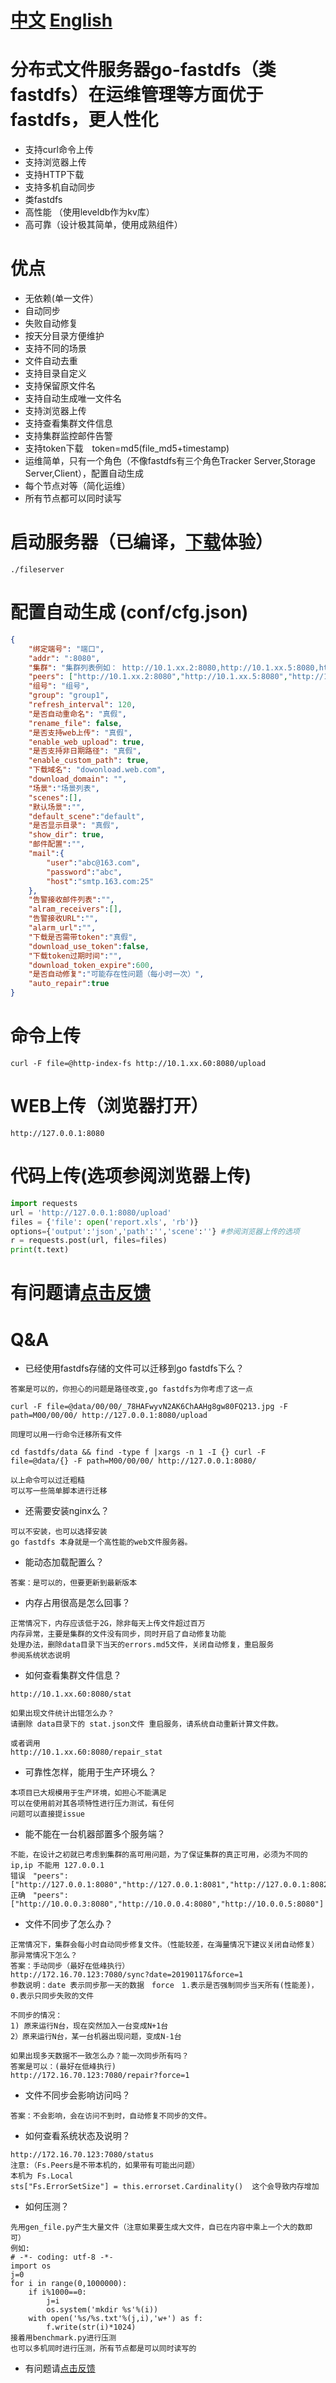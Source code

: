 
# [中文](README.md)  [English](README-en.md)

# 分布式文件服务器go-fastdfs（类fastdfs）在运维管理等方面优于fastdfs，更人性化

- 支持curl命令上传
- 支持浏览器上传
- 支持HTTP下载
- 支持多机自动同步
- 类fastdfs
- 高性能 （使用leveldb作为kv库）
- 高可靠（设计极其简单，使用成熟组件）

# 优点

- 无依赖(单一文件）
- 自动同步
- 失败自动修复
- 按天分目录方便维护
- 支持不同的场景
- 文件自动去重
- 支持目录自定义
- 支持保留原文件名
- 支持自动生成唯一文件名
- 支持浏览器上传
- 支持查看集群文件信息
- 支持集群监控邮件告警
- 支持token下载　token=md5(file_md5+timestamp)
- 运维简单，只有一个角色（不像fastdfs有三个角色Tracker Server,Storage Server,Client），配置自动生成
- 每个节点对等（简化运维）
- 所有节点都可以同时读写



# 启动服务器（已编译，[下载](https://github.com/sjqzhang/fastdfs/releases)体验）

`./fileserver`



# 配置自动生成  (conf/cfg.json)
```json
{
	"绑定端号": "端口",
	"addr": ":8080",
	"集群": "集群列表例如： http://10.1.xx.2:8080,http://10.1.xx.5:8080,http://10.1.xx.60:8080,注意是字符串数组(ip必须不一样)",
	"peers": ["http://10.1.xx.2:8080","http://10.1.xx.5:8080","http://10.1.xx.60:8080"],
	"组号": "组号",
	"group": "group1",
	"refresh_interval": 120,
	"是否自动重命名": "真假",
	"rename_file": false,
	"是否支持web上传": "真假",
	"enable_web_upload": true,
	"是否支持非日期路径": "真假",
	"enable_custom_path": true,
	"下载域名": "dowonload.web.com",
	"download_domain": "",
	"场景":"场景列表",
	"scenes":[],
	"默认场景":"",
	"default_scene":"default",
	"是否显示目录": "真假",
	"show_dir": true,
	"邮件配置":"",
	"mail":{
		"user":"abc@163.com",
		"password":"abc",
		"host":"smtp.163.com:25"
	},
	"告警接收邮件列表":"",
	"alram_receivers":[],
	"告警接收URL":"",
	"alarm_url":"",
	"下载是否需带token":"真假",
	"download_use_token":false,
	"下载token过期时间":"",
	"download_token_expire":600,
	"是否自动修复":"可能存在性问题（每小时一次）",
	"auto_repair":true
}
```


# 命令上传

`curl -F file=@http-index-fs http://10.1.xx.60:8080/upload` 	


# WEB上传（浏览器打开）

`http://127.0.0.1:8080` 	

# 代码上传(选项参阅浏览器上传)

```python
import requests
url = 'http://127.0.0.1:8080/upload'
files = {'file': open('report.xls', 'rb')}
options={'output':'json','path':'','scene':''} #参阅浏览器上传的选项
r = requests.post(url, files=files)
print(t.text)
```


# 有问题请[点击反馈](https://github.com/sjqzhang/go-fastdfs/issues/new)


# Q&A
- 已经使用fastdfs存储的文件可以迁移到go fastdfs下么？
```
答案是可以的，你担心的问题是路径改变,go fastdfs为你考虑了这一点

curl -F file=@data/00/00/_78HAFwyvN2AK6ChAAHg8gw80FQ213.jpg -F path=M00/00/00/ http://127.0.0.1:8080/upload

同理可以用一行命令迁移所有文件

cd fastdfs/data && find -type f |xargs -n 1 -I {} curl -F file=@data/{} -F path=M00/00/00/ http://127.0.0.1:8080/

以上命令可以过迁粗糙
可以写一些简单脚本进行迁移

```

- 还需要安装nginx么？
```
可以不安装，也可以选择安装
go fastdfs 本身就是一个高性能的web文件服务器。
```

- 能动态加载配置么？
```
答案：是可以的，但要更新到最新版本
```


- 内存占用很高是怎么回事？
```
正常情况下，内存应该低于2G，除非每天上传文件超过百万
内存异常，主要是集群的文件没有同步，同时开启了自动修复功能
处理办法，删除data目录下当天的errors.md5文件，关闭自动修复，重启服务
参阅系统状态说明

```

- 如何查看集群文件信息？
```
http://10.1.xx.60:8080/stat

如果出现文件统计出错怎么办？
请删除 data目录下的 stat.json文件 重启服务，请系统自动重新计算文件数。

或者调用
http://10.1.xx.60:8080/repair_stat

```
- 可靠性怎样，能用于生产环境么？
```
本项目已大规模用于生产环境，如担心不能满足
可以在使用前对其各项特性进行压力测试，有任何
问题可以直接提issue
```

- 能不能在一台机器部置多个服务端？
```
不能，在设计之初就已考虑到集群的高可用问题，为了保证集群的真正可用，必须为不同的ip,ip 不能用 127.0.0.1
错误　"peers": ["http://127.0.0.1:8080","http://127.0.0.1:8081","http://127.0.0.1:8082"]
正确　"peers": ["http://10.0.0.3:8080","http://10.0.0.4:8080","http://10.0.0.5:8080"]
```
- 文件不同步了怎么办？
```
正常情况下，集群会每小时自动同步修复文件。（性能较差，在海量情况下建议关闭自动修复）
那异常情况下怎么？
答案：手动同步（最好在低峰执行）
http://172.16.70.123:7080/sync?date=20190117&force=1
参数说明：date 表示同步那一天的数据　force　1.表示是否强制同步当天所有(性能差)，0.表示只同步失败的文件

不同步的情况：
1) 原来运行N台，现在突然加入一台变成N+1台
2）原来运行N台，某一台机器出现问题，变成N-1台

如果出现多天数据不一致怎么办？能一次同步所有吗？
答案是可以：(最好在低峰执行)
http://172.16.70.123:7080/repair?force=1

```

- 文件不同步会影响访问吗？
```
答案：不会影响，会在访问不到时，自动修复不同步的文件。
```

- 如何查看系统状态及说明？
```
http://172.16.70.123:7080/status
注意:（Fs.Peers是不带本机的，如果带有可能出问题）
本机为 Fs.Local
sts["Fs.ErrorSetSize"] = this.errorset.Cardinality()  这个会导致内存增加

```

- 如何压测？
```
先用gen_file.py产生大量文件（注意如果要生成大文件，自已在内容中乘上一个大的数即可）
例如:
# -*- coding: utf-8 -*-
import os
j=0
for i in range(0,1000000):
    if i%1000==0:
        j=i
        os.system('mkdir %s'%(i))
    with open('%s/%s.txt'%(j,i),'w+') as f:
        f.write(str(i)*1024)
接着用benchmark.py进行压测
也可以多机同时进行压测，所有节点都是可以同时读写的
```


- 有问题请[点击反馈](https://github.com/sjqzhang/go-fastdfs/issues/new)



